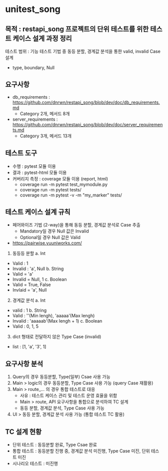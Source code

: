 # unitest_song

## 목적 : restapi_song 프로젝트의 단위 테스트를 위한 테스트 케이스 설계 과정 정리
테스트 범위 : 기능 테스트 기법 중 동등 분할, 경계값 분석을 통한 valid, invalid Case 설계
- type, boundary, Null

## 요구사항
- db_requirements : https://github.com/dnrwn/restapi_song/blob/dev/doc/db_requirements.md
  - Category 2개, 메서드 8개
- server_requirements : https://github.com/dnrwn/restapi_song/blob/dev/doc/server_requirements.md
  - Category 3개, 메서드 13개

## 테스트 도구
- 수행 : pytest 모듈 이용
- 결과 : pytest-html 모듈 이용
- 커버리지 측정 : coverage 모듈 이용 (report, html)
  - coverage run -m pytest test_mymodule.py
  - coverage run -m pytest tests/
  - coverage run -m pytest -v -m "my_marker" tests/

## 테스트 케이스 설계 규칙
- 페어와이즈 기법 (2-way)을 통해 동등 분할, 경계값 분석로 Case 추출
  - Mandatory일 경우 Null 값은 Invalid
  - Optional일 경우 Null 값은 Valid
- https://pairwise.yuuniworks.com/
1. 동등등 분할
a. Int
  - Valid : 1
  - Invalid : 'a', Null
b. String
  - Valid = 'a'
  - Invalid = Null, 1
c. Boolean
  - Valid = True, False
  - Invlaid = 'a', Null
2. 경계값 분석
a. Int
  - valid : 1
b. String
  - Valid : ''(Min lengh), 'aaaaa'(Max lengh)
  - Invalid : 'aaaaab'(Max lengh + 1)
c. Boolean
  - Valid : 0, 1, 5

3. dict 형태로 전달하지 않은 Type Case (invalid)
  - list : [1, 'a', '3', 1]

## 요구사항 분석
1. Query의 경우 동등분할, Type(일부) Csae 사용 가능
2. Main > logic의 경우 동등분할, Type Case 사용 가능 (query Case 재활용)
3. Main > route_... 의 경우 통합 테스트로 대응
   - 사유 : 테스트 케이스 관리 및 테스트 운영 효율을 위함
   - Main > route, API 요구사항을 통합으로 분석하여 TC 설계
   - 동등 분할, 경계값 분석, Type Case 사용 가능
4. UI > 동등 분할, 경계값 분석 사용 가능 (통합 테스트 TC 활용)

## TC 설계 현황
- 단위 테스트 : 동등분할 완료, Type Csae 완료
- 통합 테스트 : 동등분할 진행 중, 경계값 분석 미진행, Type Case 미진, 단위 테스트 미진
- 시나리오 테스트 : 미진행

